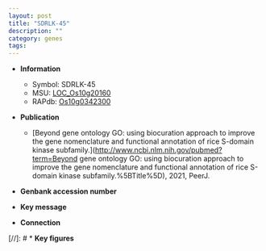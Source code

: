 ```yaml
---
layout: post
title: "SDRLK-45"
description: ""
category: genes
tags: 
---
```


* **Information**  
    + Symbol: SDRLK-45  
    + MSU: [LOC_Os10g20160](http://rice.uga.edu/cgi-bin/ORF_infopage.cgi?orf=LOC_Os10g20160)  
    + RAPdb: [Os10g0342300](https://rapdb.dna.affrc.go.jp/locus/?name=Os10g0342300)  

* **Publication**  
    + [Beyond gene ontology GO: using biocuration approach to improve the gene nomenclature and functional annotation of rice S-domain kinase subfamily.](http://www.ncbi.nlm.nih.gov/pubmed?term=Beyond gene ontology GO: using biocuration approach to improve the gene nomenclature and functional annotation of rice S-domain kinase subfamily.%5BTitle%5D), 2021, PeerJ.

* **Genbank accession number**  

* **Key message**  

* **Connection**  

[//]: # * **Key figures**  



